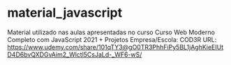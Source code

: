 # material_javascript

Material utilizado nas aulas apresentadas no curso Curso Web Moderno Completo com JavaScript 2021 + Projetos
Empresa/Escola: COD3R 
URL: https://www.udemy.com/share/101qTY3@gO0TR3PhhFiPy5BL1jAghKieEIUtD4D6bvQXDGvAim2_Wlctl5CsJaLd-_WF6-wS/

